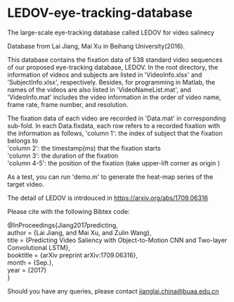 # LEDOV-eye-tracking-database
The large-scale eye-tracking database called LEDOV for video salinecy


Database from Lai Jiang, Mai Xu in Beihang University(2016). 

This database contains the fixation data of 538 standard video sequences of our proposed eye-tracking database, LEDOV. In the root directory, the information of videos and subjects are listed in 'VideoInfo.xlsx' and 'SubjectInfo.xlsx', respectively. Besides, for programming in Matlab, the names of the videos are also listed in 'VideoNameList.mat', and 'VideoInfo.mat' includes the video information in the order of video name, frame rate, frame number, and resolution.  

The fixation data of each video are recorded in 'Data.mat' in corresponding sub-fold. In each Data.fixdata, each row refers to a recorded fixation with the information as follows, 
'column 1': the index of subject that the fixation belongs to  
'column 2': the timestamp(ms) that the fixation starts  
'column 3': the duration of the fixation  
'column 4-5': the position of the fixation (take upper-lift corner as origin )  

As a test, you can run 'demo.m' to generate the heat-map series of the target video.  

The detail of LEDOV is intrdouced in https://arxiv.org/abs/1709.06316

Please cite with the following Bibtex code:

@InProceedings{Jiang2017predicting,  
author = {Lai Jiang, and Mai Xu, and Zulin Wang},  
title = {Predicting Video Saliency with Object-to-Motion CNN and Two-layer Convolutional LSTM},  
booktitle = {arXiv preprint arXiv:1709.06316},  
month = {Sep.},  
year = {2017}  
}

Should you have any queries, please contact jianglai.china@buaa.edu.cn
